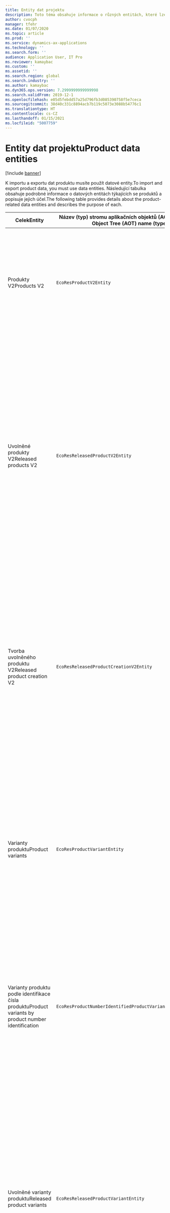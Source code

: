 ```yaml
---
title: Entity dat projektu
description: Toto téma obsahuje informace o různých entitách, které lze použít k importu a exportu dat produktu.
author: cvocph
manager: tfehr
ms.date: 01/07/2020
ms.topic: article
ms.prod: ''
ms.service: dynamics-ax-applications
ms.technology: ''
ms.search.form: ''
audience: Application User, IT Pro
ms.reviewer: kamaybac
ms.custom: ''
ms.assetid: ''
ms.search.region: global
ms.search.industry: ''
ms.author: kamaybac
ms.dyn365.ops.version: 7.2999999999999998
ms.search.validFrom: 2019-12-1
ms.openlocfilehash: e05d5febdd57a25d796fb3d085390758f5e7ceca
ms.sourcegitcommit: 38d40c331c8894acb7b119c5073e3088b54776c1
ms.translationtype: HT
ms.contentlocale: cs-CZ
ms.lasthandoff: 01/15/2021
ms.locfileid: "5007759"
---
```

# <a name="product-data-entities"></a><span data-ttu-id="9c08d-103">Entity dat projektu</span><span class="sxs-lookup"><span data-stu-id="9c08d-103">Product data entities</span></span>

[!include [banner](../includes/banner.md)]

<span data-ttu-id="9c08d-104">K importu a exportu dat produktu musíte použít datové entity.</span><span class="sxs-lookup"><span data-stu-id="9c08d-104">To import and export product data, you must use data entities.</span></span> <span data-ttu-id="9c08d-105">Následující tabulka obsahuje podrobné informace o datových entitách týkajících se produktů a popisuje jejich účel.</span><span class="sxs-lookup"><span data-stu-id="9c08d-105">The following table provides details about the product-related data entities and describes the purpose of each.</span></span>

| <span data-ttu-id="9c08d-106">Celek</span><span class="sxs-lookup"><span data-stu-id="9c08d-106">Entity</span></span> | <span data-ttu-id="9c08d-107">Název (typ) stromu aplikačních objektů (AOT)</span><span class="sxs-lookup"><span data-stu-id="9c08d-107">Application Object Tree (AOT) name (type)</span></span> | <span data-ttu-id="9c08d-108">Poznámky</span><span class="sxs-lookup"><span data-stu-id="9c08d-108">Notes</span></span> |
|--------|-------------------------------------------|-------|
| <span data-ttu-id="9c08d-109">Produkty V2</span><span class="sxs-lookup"><span data-stu-id="9c08d-109">Products V2</span></span> | `EcoResProductV2Entity` | <span data-ttu-id="9c08d-110">Tato entita slouží k importu a exportu sdílených produktů – jedinečných produktů a základních produktů.</span><span class="sxs-lookup"><span data-stu-id="9c08d-110">This entity is used to import and export shared products-distinct products and product masters.</span></span> <span data-ttu-id="9c08d-111">Umožňuje aktualizace.</span><span class="sxs-lookup"><span data-stu-id="9c08d-111">It allows for updates.</span></span> <span data-ttu-id="9c08d-112">Nepodporuje operace SQL založené na sadě.</span><span class="sxs-lookup"><span data-stu-id="9c08d-112">It doesn't support set-based SQL operations.</span></span> <span data-ttu-id="9c08d-113">Je povolen pro protokol OData (Open Data Protocol).</span><span class="sxs-lookup"><span data-stu-id="9c08d-113">It's enabled for Open Data Protocol (OData).</span></span> |
| <span data-ttu-id="9c08d-114">Uvolněné produkty V2</span><span class="sxs-lookup"><span data-stu-id="9c08d-114">Released products V2</span></span> | `EcoResReleasedProductV2Entity` | <span data-ttu-id="9c08d-115">Tato entita slouží k importu a exportu vydaných produktů – jedinečných produktů a základních produktů.</span><span class="sxs-lookup"><span data-stu-id="9c08d-115">This entity is used to import and export released products-distinct products and product masters.</span></span> <span data-ttu-id="9c08d-116">Umožňuje aktualizace.</span><span class="sxs-lookup"><span data-stu-id="9c08d-116">It allows for updates.</span></span> <span data-ttu-id="9c08d-117">Vyžaduje, aby byl sdílený produkt již vytvořen.</span><span class="sxs-lookup"><span data-stu-id="9c08d-117">It requires that the shared product already be created.</span></span> <span data-ttu-id="9c08d-118">Při importu nového produktu dojde k vydání tohoto sdíleného produktu.</span><span class="sxs-lookup"><span data-stu-id="9c08d-118">When a new released product is imported, a release of the shared product occurs.</span></span> <span data-ttu-id="9c08d-119">Existují také samostatné entity, které lze použít k importu a exportu vydaných základních produktů a vydaných jedinečných variant.</span><span class="sxs-lookup"><span data-stu-id="9c08d-119">There are also separate entities that can be used to import and export released product masters and released distinct variants.</span></span> <span data-ttu-id="9c08d-120">Tato entita nepodporuje operace SQL založené na sadě nebo operacích odstranění.</span><span class="sxs-lookup"><span data-stu-id="9c08d-120">This entity doesn't support set-based SQL operations or delete operations.</span></span> <span data-ttu-id="9c08d-121">Je povolena pro OData.</span><span class="sxs-lookup"><span data-stu-id="9c08d-121">It's enabled for OData.</span></span> |
| <span data-ttu-id="9c08d-122">Tvorba uvolněného produktu V2</span><span class="sxs-lookup"><span data-stu-id="9c08d-122">Released product creation V2</span></span> | `EcoResReleasedProductCreationV2Entity` | <span data-ttu-id="9c08d-123">Tato entita slouží k importu sdílených produktů a vydaných produktů v jediném kroku.</span><span class="sxs-lookup"><span data-stu-id="9c08d-123">This entity is used to import shared products and released products in one step.</span></span> <span data-ttu-id="9c08d-124">Přestože podporuje export, toto použití se nedoporučuje, protože účelem této entity je vytvoření produktu.</span><span class="sxs-lookup"><span data-stu-id="9c08d-124">Although it supports exports, that use isn't recommended, because the purpose of the entity is product creation.</span></span> <span data-ttu-id="9c08d-125">Nepodporuje aktualizace.</span><span class="sxs-lookup"><span data-stu-id="9c08d-125">It doesn't support updates.</span></span> <span data-ttu-id="9c08d-126">Podporuje omezenou sadu polí (pole, která jsou k dispozici v dialogovém okně pro vytvoření produktu).</span><span class="sxs-lookup"><span data-stu-id="9c08d-126">It supports a limited set of fields (fields that are available in the product creation dialog box).</span></span> <span data-ttu-id="9c08d-127">Nepodporuje operace SQL založené na sadě.</span><span class="sxs-lookup"><span data-stu-id="9c08d-127">It doesn't support set-based SQL operations.</span></span> <span data-ttu-id="9c08d-128">Není vystavena přes OData.</span><span class="sxs-lookup"><span data-stu-id="9c08d-128">It isn't exposed through OData.</span></span> |
| <span data-ttu-id="9c08d-129">Varianty produktu</span><span class="sxs-lookup"><span data-stu-id="9c08d-129">Product variants</span></span> | `EcoResProductVariantEntity` | <span data-ttu-id="9c08d-130">Tato entita slouží k importu a exportu variant sdílených produktů.</span><span class="sxs-lookup"><span data-stu-id="9c08d-130">This entity is used to import and export shared product variants.</span></span> <span data-ttu-id="9c08d-131">Umožňuje aktualizace.</span><span class="sxs-lookup"><span data-stu-id="9c08d-131">It allows for updates.</span></span> <span data-ttu-id="9c08d-132">Vyžaduje, aby byly hodnoty dimenzí již vytvořeny.</span><span class="sxs-lookup"><span data-stu-id="9c08d-132">It requires that dimension values already be created.</span></span> <span data-ttu-id="9c08d-133">Integrační klíč je základní produkt plus dimenze produktu.</span><span class="sxs-lookup"><span data-stu-id="9c08d-133">The integration key is the product master plus product dimensions.</span></span> <span data-ttu-id="9c08d-134">Tato entita nepodporuje operace SQL založené na sadě.</span><span class="sxs-lookup"><span data-stu-id="9c08d-134">This entity doesn't support set-based SQL operations.</span></span> <span data-ttu-id="9c08d-135">Je povolena pro OData.</span><span class="sxs-lookup"><span data-stu-id="9c08d-135">It's enabled for OData.</span></span> <span data-ttu-id="9c08d-136">Podporuje operace odstranění.</span><span class="sxs-lookup"><span data-stu-id="9c08d-136">It supports delete operations.</span></span> <span data-ttu-id="9c08d-137">Nelze ji rozšířit přidáním nových dimenzí produktu.</span><span class="sxs-lookup"><span data-stu-id="9c08d-137">It can't be extended through the addition of new product dimensions.</span></span> |
| <span data-ttu-id="9c08d-138">Varianty produktu podle identifikace čísla produktu</span><span class="sxs-lookup"><span data-stu-id="9c08d-138">Product variants by product number identification</span></span> | `EcoResProductNumberIdentifiedProductVariantEntity` | <span data-ttu-id="9c08d-139">Tato entita slouží k importu a exportu variant sdílených produktů.</span><span class="sxs-lookup"><span data-stu-id="9c08d-139">This entity is used to import and export shared product variants.</span></span> <span data-ttu-id="9c08d-140">Umožňuje aktualizace.</span><span class="sxs-lookup"><span data-stu-id="9c08d-140">It allows for updates.</span></span> <span data-ttu-id="9c08d-141">Vyžaduje, aby byly hodnoty dimenzí již vytvořeny.</span><span class="sxs-lookup"><span data-stu-id="9c08d-141">It requires that dimension values already be created.</span></span> <span data-ttu-id="9c08d-142">Integrační klíč je číslo produktu (zatímco integrační klíč pro entitu **Varianty produktu** je základní produkt a dimenze produktu).</span><span class="sxs-lookup"><span data-stu-id="9c08d-142">The integration key is the product number (whereas the integration key for the **Product variants** entity is the product master plus product dimensions).</span></span> |
| <span data-ttu-id="9c08d-143">Uvolněné varianty produktu</span><span class="sxs-lookup"><span data-stu-id="9c08d-143">Released product variants</span></span> | `EcoResReleasedProductVariantEntity` | <span data-ttu-id="9c08d-144">Tato entita slouží k importu a exportu variant vydaných produktů.</span><span class="sxs-lookup"><span data-stu-id="9c08d-144">This entity is used to import and export released product variants.</span></span> <span data-ttu-id="9c08d-145">Umožňuje aktualizace.</span><span class="sxs-lookup"><span data-stu-id="9c08d-145">It allows for updates.</span></span> <span data-ttu-id="9c08d-146">Vyžaduje, aby byly varianty sdíleného produktu již vytvořeny.</span><span class="sxs-lookup"><span data-stu-id="9c08d-146">It requires that shared product variants already be created.</span></span> <span data-ttu-id="9c08d-147">Při importu nové varianty produktu dojde k vydání varianty sdíleného produktu.</span><span class="sxs-lookup"><span data-stu-id="9c08d-147">When a new released product variant is imported, a release of the shared product variant occurs.</span></span> <span data-ttu-id="9c08d-148">Tato entita nepodporuje operace SQL založené na sadě.</span><span class="sxs-lookup"><span data-stu-id="9c08d-148">This entity doesn't support set-based SQL operations.</span></span> <span data-ttu-id="9c08d-149">Je povolena pro OData.</span><span class="sxs-lookup"><span data-stu-id="9c08d-149">It's enabled for OData.</span></span> <span data-ttu-id="9c08d-150">Přestože podporuje operace odstranění, toto použití v současné době způsobuje poškození dat z důvodu chyby na aktuální platformě.</span><span class="sxs-lookup"><span data-stu-id="9c08d-150">Although it supports delete operations, that use currently causes data corruption because of a bug in the current platform.</span></span> <span data-ttu-id="9c08d-151">Tuto entitu nelze rozšířit přidáním nových dimenzí produktu.</span><span class="sxs-lookup"><span data-stu-id="9c08d-151">This entity can't be extended through the addition of new product dimensions.</span></span> |
| <span data-ttu-id="9c08d-152">Uvolněné varianty produktu podle identifikace čísla produktu</span><span class="sxs-lookup"><span data-stu-id="9c08d-152">Released product variants by product number identification</span></span> | `EcoResProductNumberIdentifiedReleasedProductVariantEntity` | <span data-ttu-id="9c08d-153">Tato entita připomíná entitu **Varianty vydaného produktu**, ale integračním klíčem je číslo produktu místo základního produktu plus dimenze produktu.</span><span class="sxs-lookup"><span data-stu-id="9c08d-153">This entity resembles the **Released product variants** entity, but the integration key is the product number instead of the product master plus product dimensions.</span></span> <span data-ttu-id="9c08d-154">Lze ji rozšířit přidáním nových dimenzí produktu.</span><span class="sxs-lookup"><span data-stu-id="9c08d-154">It can be extended through the addition of new product dimensions.</span></span> |
| <span data-ttu-id="9c08d-155">Prodejné uvolněné produkty</span><span class="sxs-lookup"><span data-stu-id="9c08d-155">Sellable released products</span></span> | `EcoResSellableReleasedProductEntity` | <span data-ttu-id="9c08d-156">Tato entita slouží k exportu pouze prodejných produktů.</span><span class="sxs-lookup"><span data-stu-id="9c08d-156">This entity is used to export only sellable products.</span></span> <span data-ttu-id="9c08d-157">Prodejné produkty jsou produkty, které mají informace potřebné k tomu, aby mohly být použity v prodejní objednávce.</span><span class="sxs-lookup"><span data-stu-id="9c08d-157">Sellable products are products that have the information that they require in order to be used in a sales order.</span></span> <span data-ttu-id="9c08d-158">Stejná pravidla platí, když je produkt ověřen pomocí funkce **Ověřit** na stránce **Vydané produkty**.</span><span class="sxs-lookup"><span data-stu-id="9c08d-158">The same rules apply when a product is validated by using the **Validate** function on the **Released products** page.</span></span> |
| <span data-ttu-id="9c08d-159">Vydané jedinečné produkty V2</span><span class="sxs-lookup"><span data-stu-id="9c08d-159">Released Distinct products V2</span></span> | `EcoResDistinctProductV2Entity` | <span data-ttu-id="9c08d-160">Tato entita slouží k exportu pouze jedinečných produktů.</span><span class="sxs-lookup"><span data-stu-id="9c08d-160">This entity is used to export distinct products.</span></span> <span data-ttu-id="9c08d-161">Tyto jedinečné produkty mohou být produkty, produkty podtypu a varianty produktu.</span><span class="sxs-lookup"><span data-stu-id="9c08d-161">Those distinct products can be products, subtype products, and product variants.</span></span> |
| <span data-ttu-id="9c08d-162">Vydané základní produkty V2</span><span class="sxs-lookup"><span data-stu-id="9c08d-162">Released products masters V2</span></span> | `EcoResProductMasterV2Entity` | <span data-ttu-id="9c08d-163">Tato entita slouží k importu a exportu základních produktů.</span><span class="sxs-lookup"><span data-stu-id="9c08d-163">This entity is used to import and export product masters.</span></span> <span data-ttu-id="9c08d-164">Není povolena pro správu dat.</span><span class="sxs-lookup"><span data-stu-id="9c08d-164">It isn't enabled for data management.</span></span> |
| <span data-ttu-id="9c08d-165">Položka – čárový kód</span><span class="sxs-lookup"><span data-stu-id="9c08d-165">Item - barcode</span></span> | `EcoResProductBarcodeEntityV3` | <span data-ttu-id="9c08d-166">Tato entita slouží k exportu produktů a čárových kódů.</span><span class="sxs-lookup"><span data-stu-id="9c08d-166">This entity is used to export products and bar codes.</span></span> <span data-ttu-id="9c08d-167">Tato entita nepovoluje sledování změn, aktualizace ani mazání.</span><span class="sxs-lookup"><span data-stu-id="9c08d-167">This entity doesn't allow change tracking, updates, or deletes.</span></span> <span data-ttu-id="9c08d-168">Chcete-li použít sledování změn, aktualizace nebo odstranění čárových kódů, použijte entitu **Položka - přidružení čárového kódu**.</span><span class="sxs-lookup"><span data-stu-id="9c08d-168">To use change tracking, updates, or deletes on barcodes, use the **Item - barcode association** entity.</span></span> |
| <span data-ttu-id="9c08d-169">Přidružení položka - čárový kód</span><span class="sxs-lookup"><span data-stu-id="9c08d-169">Item - barcode association</span></span> | `EcoResProductBarcodeAssociationEntity` | <span data-ttu-id="9c08d-170">Tato entita slouží k exportu produktů a čárových kódů.</span><span class="sxs-lookup"><span data-stu-id="9c08d-170">This entity is used to export products and bar codes.</span></span> <span data-ttu-id="9c08d-171">Umožňuje sledování změn, aktualizace a mazání.</span><span class="sxs-lookup"><span data-stu-id="9c08d-171">It allows change tracking, updates, and deletes.</span></span> <span data-ttu-id="9c08d-172">Chcete-li použít entitu, musí být ve *správě funkcí* povolená možnost [Položka - čárový kód](../../fin-ops-core/fin-ops/get-started/feature-management/feature-management-overview.md).</span><span class="sxs-lookup"><span data-stu-id="9c08d-172">To use the entity, the feature *Item - barcode improvements* must be enabled in [feature management](../../fin-ops-core/fin-ops/get-started/feature-management/feature-management-overview.md).</span></span> <span data-ttu-id="9c08d-173">Její klíč entity je `AssociationID`, což vytváří spojení mezi čárovým kódem a produktem.</span><span class="sxs-lookup"><span data-stu-id="9c08d-173">Its entity key is `AssociationID`, which creates the association between the barcode and the product.</span></span> <span data-ttu-id="9c08d-174">Chcete-li přidat podporu pro tento klíč, tabulka `InventitemBarcodeAssociation` se po zapnutí funkce vyplní pro stávající data čárových kódů položek.</span><span class="sxs-lookup"><span data-stu-id="9c08d-174">To add support for this key, the table `InventitemBarcodeAssociation` will be populated for existing item barcode data when you turn on the feature.</span></span> <span data-ttu-id="9c08d-175">Tabulka je naplněna dávkovou úlohou a pokud má vaše tabulka čárových kódů velký počet záznamů, spuštění dávkové úlohy může trvat značně dlouho.</span><span class="sxs-lookup"><span data-stu-id="9c08d-175">The table is populated using a batch job and if your barcode table has a large number of records, it could take significant time to run the batch job.</span></span> <span data-ttu-id="9c08d-176">Proto doporučujeme naplánovat funkci (a tedy spustit dávkovou úlohu) v době, která odpovídá vašemu obchodnímu plánu.</span><span class="sxs-lookup"><span data-stu-id="9c08d-176">Therefore, we recommend that you plan to enable the feature (and therefore run the batch job) at a time that fits your business schedule.</span></span> |
| <span data-ttu-id="9c08d-177">Stavy životního cyklu produktu</span><span class="sxs-lookup"><span data-stu-id="9c08d-177">Product lifecycle states</span></span> | `EcoResProductLifecycleSateEntity` | <span data-ttu-id="9c08d-178">Tato entita slouží k importu a exportu různých stavů časově omezené podpory produktů, které lze přiřadit k produktu.</span><span class="sxs-lookup"><span data-stu-id="9c08d-178">This entity is used to import and export the different product lifecycle states that can be assigned to a product.</span></span> |

> [!NOTE]
> <span data-ttu-id="9c08d-179">Datovou entitu **Vydané produkty V2** můžete použít k importu produktů do systému pouze v případě, že byl sdílený produkt již vytvořen.</span><span class="sxs-lookup"><span data-stu-id="9c08d-179">You can use the **Released Products V2** data entity to import products into the system only if the shared product has already been created.</span></span> <span data-ttu-id="9c08d-180">V opačném případě musíte pro import produktů do systému použít datovou entitu **Vytvoření produktu**.</span><span class="sxs-lookup"><span data-stu-id="9c08d-180">Otherwise, to import products into the system, you must use the **Product creation** data entity.</span></span>
